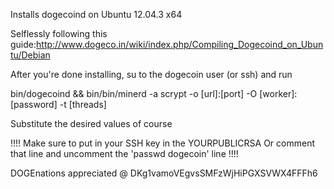 Installs dogecoind on Ubuntu 12.04.3 x64

Selflessly following this guide:http://www.dogeco.in/wiki/index.php/Compiling_Dogecoind_on_Ubuntu/Debian

After you're done installing, su to the dogecoin user (or ssh) and run 

bin/dogecoind && bin/bin/minerd -a scrypt -o [url]:[port] -O [worker]:[password] -t [threads]

Substitute the desired values of course

!!!!
Make sure to put in your SSH key in the YOURPUBLICRSA
Or comment that line and uncomment the 'passwd dogecoin' line
!!!!

DOGEnations appreciated @ DKg1vamoVEgvsSMFzWjHiPGXSVWX4FFFh6
